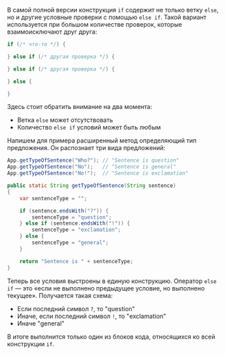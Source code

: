 В самой полной версии конструкция `if` содержит не только ветку `else`, но и другие условные проверки с помощью `else if`. Такой вариант используется при большом количестве проверок, которые взаимоисключают друг друга:

```java
if (/* что-то */) {

} else if (/* другая проверка */) {

} else if (/* другая проверка */) {

} else {

}
```

Здесь стоит обратить внимание на два момента:

* Ветка `else` может отсутствовать
* Количество `else if` условий может быть любым

Напишем для примера расширенный метод определяющий тип предложения. Он распознает три вида предложений:

```java
App.getTypeOfSentence("Who?"); // "Sentence is question"
App.getTypeOfSentence("No");   // "Sentence is general"
App.getTypeOfSentence("No!");  // "Sentence is exclamation"

public static String getTypeOfSentence(String sentence)
{
    var sentenceType = "";

    if (sentence.endsWith("?")) {
        sentenceType = "question";
    } else if (sentence.endsWith("!")) {
        sentenceType = "exclamation";
    } else {
        sentenceType = "general";
    }

    return "Sentence is " + sentenceType;
}
```


Теперь все условия выстроены в единую конструкцию. Оператор `else if` — это «если не выполнено предыдущее условие, но выполнено текущее». Получается такая схема:

- Если последний символ `?`, то "question"
- Иначе, если последний символ `!`, то "exclamation"
- Иначе "general"

В итоге выполнится только один из блоков кода, относящихся ко всей конструкции `if`.
